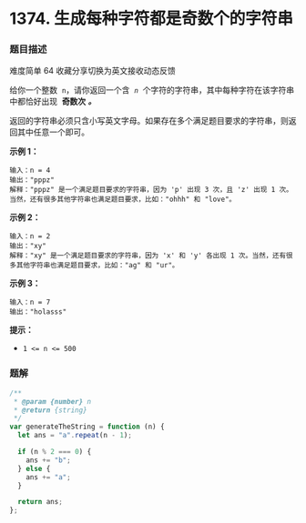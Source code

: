 # **1374. 生成每种字符都是奇数个的字符串**

### 题目描述

难度简单 64 收藏分享切换为英文接收动态反馈

给你一个整数  `n`，请你返回一个含  *`n`*  个字符的字符串，其中每种字符在该字符串中都恰好出现  **奇数次** **_。_**

返回的字符串必须只含小写英文字母。如果存在多个满足题目要求的字符串，则返回其中任意一个即可。

**示例 1：**

```
输入：n = 4
输出："pppz"
解释："pppz" 是一个满足题目要求的字符串，因为 'p' 出现 3 次，且 'z' 出现 1 次。当然，还有很多其他字符串也满足题目要求，比如："ohhh" 和 "love"。

```

**示例 2：**

```
输入：n = 2
输出："xy"
解释："xy" 是一个满足题目要求的字符串，因为 'x' 和 'y' 各出现 1 次。当然，还有很多其他字符串也满足题目要求，比如："ag" 和 "ur"。

```

**示例 3：**

```
输入：n = 7
输出："holasss"

```

**提示：**

- `1 <= n <= 500`

### 题解

```jsx
/**
 * @param {number} n
 * @return {string}
 */
var generateTheString = function (n) {
  let ans = "a".repeat(n - 1);

  if (n % 2 === 0) {
    ans += "b";
  } else {
    ans += "a";
  }

  return ans;
};
```
